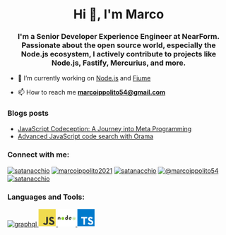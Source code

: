 <h1 align="center">Hi 👋, I'm Marco</h1>
<h3 align="center">I'm a Senior Developer Experience Engineer at NearForm. Passionate about the open source world, especially the Node.js ecosystem, I actively contribute to projects like Node.js, Fastify, Mercurius, and more.</h3>

- 🔭 I’m currently working on [Node.js](https://github.com/nodejs/node) and [Fiume](https://github.com/marco-ippolito/fiume)

- 📫 How to reach me **marcoippolito54@gmail.com**

### Blogs posts
<!-- BLOG-POST-LIST:START -->
- [JavaScript Codeception: A Journey into Meta Programming](https://medium.com/@marcoippolito54/javascript-codeception-a-journey-into-meta-programming-5b1cf9005994?source=rss-fabadffbc3aa------2)
- [Advanced JavaScript code search with Orama](https://medium.com/@marcoippolito54/advanced-javascript-code-search-with-orama-4e9ed094b4e2?source=rss-fabadffbc3aa------2)
<!-- BLOG-POST-LIST:END -->

<h3 align="left">Connect with me:</h3>
<p align="left">
<a href="https://twitter.com/satanacchio" target="blank"><img align="center" src="https://raw.githubusercontent.com/rahuldkjain/github-profile-readme-generator/master/src/images/icons/Social/twitter.svg" alt="satanacchio" height="30" width="40" /></a>
<a href="https://linkedin.com/in/marcoippolito2021" target="blank"><img align="center" src="https://raw.githubusercontent.com/rahuldkjain/github-profile-readme-generator/master/src/images/icons/Social/linked-in-alt.svg" alt="marcoippolito2021" height="30" width="40" /></a>
<a href="https://instagram.com/satanacchio" target="blank"><img align="center" src="https://raw.githubusercontent.com/rahuldkjain/github-profile-readme-generator/master/src/images/icons/Social/instagram.svg" alt="satanacchio" height="30" width="40" /></a>
<a href="https://medium.com/@marcoippolito54" target="blank"><img align="center" src="https://raw.githubusercontent.com/rahuldkjain/github-profile-readme-generator/master/src/images/icons/Social/medium.svg" alt="@marcoippolito54" height="30" width="40" /></a>
<a href="https://www.youtube.com/c/satanacchio" target="blank"><img align="center" src="https://raw.githubusercontent.com/rahuldkjain/github-profile-readme-generator/master/src/images/icons/Social/youtube.svg" alt="satanacchio" height="30" width="40" /></a>
</p>

<h3 align="left">Languages and Tools:</h3>
<p align="left"> <a href="https://graphql.org" target="_blank" rel="noreferrer"> <img src="https://www.vectorlogo.zone/logos/graphql/graphql-icon.svg" alt="graphql" width="40" height="40"/> </a> <a href="https://developer.mozilla.org/en-US/docs/Web/JavaScript" target="_blank" rel="noreferrer"> <img src="https://raw.githubusercontent.com/devicons/devicon/master/icons/javascript/javascript-original.svg" alt="javascript" width="40" height="40"/> </a> <a href="https://nodejs.org" target="_blank" rel="noreferrer"> <img src="https://raw.githubusercontent.com/devicons/devicon/master/icons/nodejs/nodejs-original-wordmark.svg" alt="nodejs" width="40" height="40"/> </a> <a href="https://www.typescriptlang.org/" target="_blank" rel="noreferrer"> <img src="https://raw.githubusercontent.com/devicons/devicon/master/icons/typescript/typescript-original.svg" alt="typescript" width="40" height="40"/> </a> </p>
